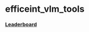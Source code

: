 # efficeint_vlm_tools
### [Leaderboard](https://huggingface.co/spaces/zera09/Efficient_VLM_Leaderboard)
